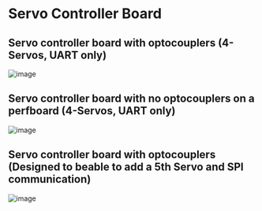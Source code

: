 # Servo Controller Board
## Servo controller board with optocouplers (4-Servos, UART only)
![image](https://user-images.githubusercontent.com/86902176/174622239-b1181c09-46c7-4f20-95b8-11c4fdaaf4e2.png)
## Servo controller board with no optocouplers on a perfboard (4-Servos, UART only)
![image](https://user-images.githubusercontent.com/86902176/174623971-96152c38-141e-41c5-83f5-b7cde76081a5.png)
## Servo controller board with optocouplers (Designed to beable to add a 5th Servo and SPI communication)
![image](https://user-images.githubusercontent.com/86902176/174934166-783462df-71e4-4b8a-afad-639ecdafa3f0.png)


